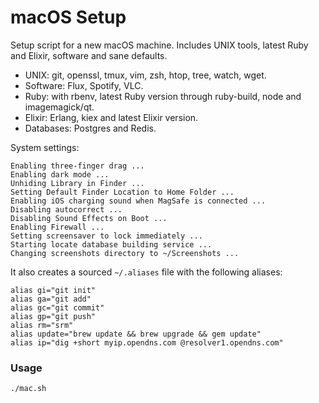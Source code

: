 # macOS Setup
Setup script for a new macOS machine. Includes UNIX tools, latest Ruby and Elixir, software and sane defaults.

- UNIX: git, openssl, tmux, vim, zsh, htop, tree, watch, wget.
- Software: Flux, Spotify, VLC.
- Ruby: with rbenv, latest Ruby version through ruby-build, node and imagemagick/qt.
- Elixir: Erlang, kiex and latest Elixir version.
- Databases: Postgres and Redis.

System settings:
```
Enabling three-finger drag ...
Enabling dark mode ...
Unhiding Library in Finder ...
Setting Default Finder Location to Home Folder ...
Enabling iOS charging sound when MagSafe is connected ...
Disabling autocorrect ...
Disabling Sound Effects on Boot ...
Enabling Firewall ...
Setting screensaver to lock immediately ...
Starting locate database building service ...
Changing screenshots directory to ~/Screenshots ...
```

It also creates a sourced `~/.aliases` file with the following aliases:
```
alias gi="git init"
alias ga="git add"
alias gc="git commit"
alias gp="git push"
alias rm="srm"
alias update="brew update && brew upgrade && gem update"
alias ip="dig +short myip.opendns.com @resolver1.opendns.com"
```

### Usage
```
./mac.sh
```
